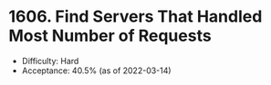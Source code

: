 # 1606. Find Servers That Handled Most Number of Requests
- Difficulty: Hard
- Acceptance: 40.5% (as of 2022-03-14)

